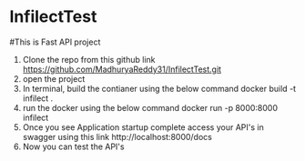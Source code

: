 # InfilectTest
#This is Fast API project

1. Clone the repo from this github link https://github.com/MadhuryaReddy31/InfilectTest.git
2. open the project
3. In terminal, build the contianer using the below command 
docker build -t infilect .
4. run the docker using the below command
docker run -p 8000:8000 infilect
5. Once you see Application startup complete access your API's in swagger using this link http://localhost:8000/docs
6. Now you can test the API's